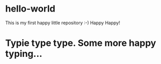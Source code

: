 # hello-world
This is my first happy little repository :-) Happy Happy!

# Typie type type. Some more happy typing...
